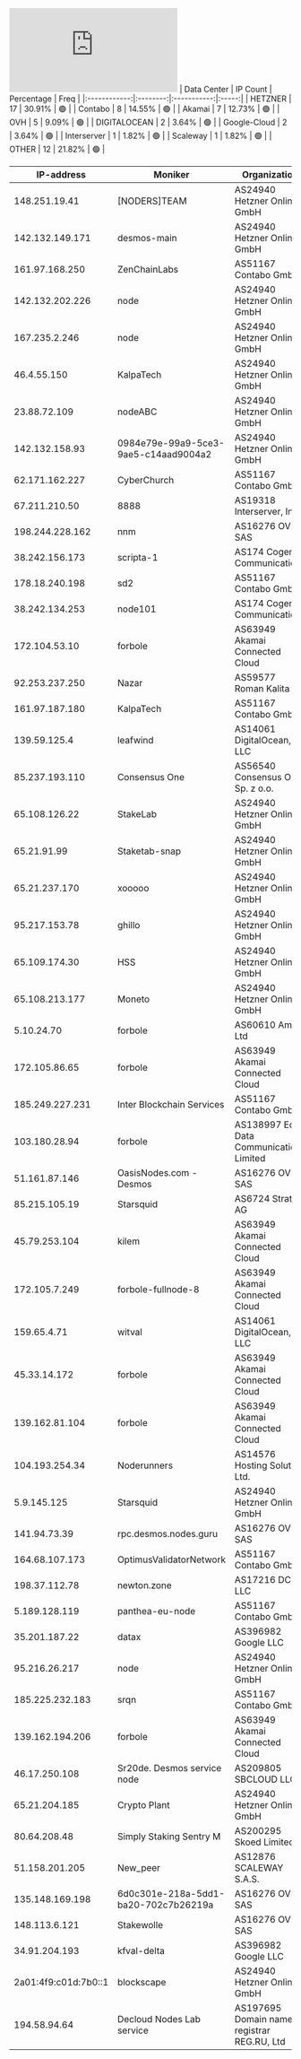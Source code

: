 ![Diagramm](https://github.com/obajay/StateSync-snapshots/blob/main/Projects/Desmos/1/README.md)
| Data Center | IP Count | Percentage | Freq |
|:------------:|:--------:|:-----------:|:-----:|
| HETZNER | 17 | 30.91% | 🟢 |
| Contabo | 8 | 14.55% | 🟢 |
| Akamai | 7 | 12.73% | 🟢 |
| OVH | 5 | 9.09% | 🟢 |
| DIGITALOCEAN | 2 | 3.64% | 🟢 |
| Google-Cloud | 2 | 3.64% | 🟢 |
| Interserver | 1 | 1.82% | 🟢 |
| Scaleway | 1 | 1.82% | 🟢 |
| OTHER | 12 | 21.82% | 🟢 |

<!-- START_TABLE -->
| IP-address | Moniker | Organization | Country | City |
|-------------|---------|---------------|---------|------|
| 148.251.19.41 | [NODERS]TEAM | AS24940 Hetzner Online GmbH | ![image](https://raw.githubusercontent.com/madebybowtie/FlagKit/master/Assets/SVG/DE.svg) DE | Falkenstein |
| 142.132.149.171 | desmos-main | AS24940 Hetzner Online GmbH | ![image](https://raw.githubusercontent.com/madebybowtie/FlagKit/master/Assets/SVG/DE.svg) DE | Falkenstein |
| 161.97.168.250 | ZenChainLabs | AS51167 Contabo GmbH | ![image](https://raw.githubusercontent.com/madebybowtie/FlagKit/master/Assets/SVG/DE.svg) DE | Düsseldorf |
| 142.132.202.226 | node | AS24940 Hetzner Online GmbH | ![image](https://raw.githubusercontent.com/madebybowtie/FlagKit/master/Assets/SVG/DE.svg) DE | Falkenstein |
| 167.235.2.246 | node | AS24940 Hetzner Online GmbH | ![image](https://raw.githubusercontent.com/madebybowtie/FlagKit/master/Assets/SVG/DE.svg) DE | Falkenstein |
| 46.4.55.150 | KalpaTech | AS24940 Hetzner Online GmbH | ![image](https://raw.githubusercontent.com/madebybowtie/FlagKit/master/Assets/SVG/DE.svg) DE | Falkenstein |
| 23.88.72.109 | nodeABC | AS24940 Hetzner Online GmbH | ![image](https://raw.githubusercontent.com/madebybowtie/FlagKit/master/Assets/SVG/DE.svg) DE | Falkenstein |
| 142.132.158.93 | 0984e79e-99a9-5ce3-9ae5-c14aad9004a2 | AS24940 Hetzner Online GmbH | ![image](https://raw.githubusercontent.com/madebybowtie/FlagKit/master/Assets/SVG/DE.svg) DE | Falkenstein |
| 62.171.162.227 | CyberChurch | AS51167 Contabo GmbH | ![image](https://raw.githubusercontent.com/madebybowtie/FlagKit/master/Assets/SVG/DE.svg) DE | Fulda |
| 67.211.210.50 | 8888 | AS19318 Interserver, Inc | ![image](https://raw.githubusercontent.com/obajay/FlagKit/master/Assets/SVG/US.svg) US | New York City |
| 198.244.228.162 | nnm | AS16276 OVH SAS | ![image](https://raw.githubusercontent.com/obajay/FlagKit/master/Assets/SVG/GB.svg) GB | Bexley |
| 38.242.156.173 | scripta-1 | AS174 Cogent Communications | ![image](https://raw.githubusercontent.com/madebybowtie/FlagKit/master/Assets/SVG/DE.svg) DE | Düsseldorf |
| 178.18.240.198 | sd2 | AS51167 Contabo GmbH | ![image](https://raw.githubusercontent.com/madebybowtie/FlagKit/master/Assets/SVG/DE.svg) DE | Düsseldorf |
| 38.242.134.253 | node101 | AS174 Cogent Communications | ![image](https://raw.githubusercontent.com/madebybowtie/FlagKit/master/Assets/SVG/DE.svg) DE | Düsseldorf |
| 172.104.53.10 | forbole | AS63949 Akamai Connected Cloud | ![image](https://raw.githubusercontent.com/obajay/FlagKit/master/Assets/SVG/SG.svg) SG | Singapore |
| 92.253.237.250 | Nazar | AS59577 Roman Kalita | ![image](https://raw.githubusercontent.com/obajay/FlagKit/master/Assets/SVG/UA.svg) UA | Lviv |
| 161.97.187.180 | KalpaTech | AS51167 Contabo GmbH | ![image](https://raw.githubusercontent.com/madebybowtie/FlagKit/master/Assets/SVG/DE.svg) DE | Düsseldorf |
| 139.59.125.4 | leafwind | AS14061 DigitalOcean, LLC | ![image](https://raw.githubusercontent.com/obajay/FlagKit/master/Assets/SVG/SG.svg) SG | Singapore |
| 85.237.193.110 | Consensus One | AS56540 Consensus One Sp. z o.o. | ![image](https://raw.githubusercontent.com/obajay/FlagKit/master/Assets/SVG/PL.svg) PL | Warsaw |
| 65.108.126.22 | StakeLab | AS24940 Hetzner Online GmbH | ![image](https://raw.githubusercontent.com/obajay/FlagKit/master/Assets/SVG/FI.svg) FI | Helsinki |
| 65.21.91.99 | Staketab-snap | AS24940 Hetzner Online GmbH | ![image](https://raw.githubusercontent.com/obajay/FlagKit/master/Assets/SVG/FI.svg) FI | Helsinki |
| 65.21.237.170 | xooooo | AS24940 Hetzner Online GmbH | ![image](https://raw.githubusercontent.com/obajay/FlagKit/master/Assets/SVG/FI.svg) FI | Helsinki |
| 95.217.153.78 | ghillo | AS24940 Hetzner Online GmbH | ![image](https://raw.githubusercontent.com/obajay/FlagKit/master/Assets/SVG/FI.svg) FI | Helsinki |
| 65.109.174.30 | HSS | AS24940 Hetzner Online GmbH | ![image](https://raw.githubusercontent.com/obajay/FlagKit/master/Assets/SVG/FI.svg) FI | Helsinki |
| 65.108.213.177 | Moneto | AS24940 Hetzner Online GmbH | ![image](https://raw.githubusercontent.com/obajay/FlagKit/master/Assets/SVG/FI.svg) FI | Helsinki |
| 5.10.24.70 | forbole | AS60610 Amito Ltd | ![image](https://raw.githubusercontent.com/obajay/FlagKit/master/Assets/SVG/GB.svg) GB | London |
| 172.105.86.65 | forbole | AS63949 Akamai Connected Cloud | ![image](https://raw.githubusercontent.com/madebybowtie/FlagKit/master/Assets/SVG/DE.svg) DE | Frankfurt am Main |
| 185.249.227.231 | Inter Blockchain Services | AS51167 Contabo GmbH | ![image](https://raw.githubusercontent.com/madebybowtie/FlagKit/master/Assets/SVG/DE.svg) DE | Düsseldorf |
| 103.180.28.94 | forbole | AS138997 Eons Data Communications Limited | ![image](https://raw.githubusercontent.com/obajay/FlagKit/master/Assets/SVG/HK.svg) HK | Sham Shui Po |
| 51.161.87.146 | OasisNodes.com - Desmos | AS16276 OVH SAS | ![image](https://raw.githubusercontent.com/obajay/FlagKit/master/Assets/SVG/CA.svg) CA | Beauharnois |
| 85.215.105.19 | Starsquid | AS6724 Strato AG | ![image](https://raw.githubusercontent.com/madebybowtie/FlagKit/master/Assets/SVG/DE.svg) DE | Berlin |
| 45.79.253.104 | kilem | AS63949 Akamai Connected Cloud | ![image](https://raw.githubusercontent.com/obajay/FlagKit/master/Assets/SVG/US.svg) US | Atlanta |
| 172.105.7.249 | forbole-fullnode-8 | AS63949 Akamai Connected Cloud | ![image](https://raw.githubusercontent.com/obajay/FlagKit/master/Assets/SVG/CA.svg) CA | Toronto |
| 159.65.4.71 | witval | AS14061 DigitalOcean, LLC | ![image](https://raw.githubusercontent.com/obajay/FlagKit/master/Assets/SVG/SG.svg) SG | Singapore |
| 45.33.14.172 | forbole | AS63949 Akamai Connected Cloud | ![image](https://raw.githubusercontent.com/obajay/FlagKit/master/Assets/SVG/US.svg) US | Richardson |
| 139.162.81.104 | forbole | AS63949 Akamai Connected Cloud | ![image](https://raw.githubusercontent.com/obajay/FlagKit/master/Assets/SVG/JP.svg) JP | Tokyo |
| 104.193.254.34 | Noderunners | AS14576 Hosting Solution Ltd. | ![image](https://raw.githubusercontent.com/obajay/FlagKit/master/Assets/SVG/US.svg) US | San Jose |
| 5.9.145.125 | Starsquid | AS24940 Hetzner Online GmbH | ![image](https://raw.githubusercontent.com/madebybowtie/FlagKit/master/Assets/SVG/DE.svg) DE | Falkenstein |
| 141.94.73.39 | rpc.desmos.nodes.guru | AS16276 OVH SAS | ![image](https://raw.githubusercontent.com/obajay/FlagKit/master/Assets/SVG/FR.svg) FR | Lille |
| 164.68.107.173 | OptimusValidatorNetwork | AS51167 Contabo GmbH | ![image](https://raw.githubusercontent.com/madebybowtie/FlagKit/master/Assets/SVG/DE.svg) DE | Frankfurt am Main |
| 198.37.112.78 | newton.zone | AS17216 DC74 LLC | ![image](https://raw.githubusercontent.com/obajay/FlagKit/master/Assets/SVG/US.svg) US | Charlotte |
| 5.189.128.119 | panthea-eu-node | AS51167 Contabo GmbH | ![image](https://raw.githubusercontent.com/madebybowtie/FlagKit/master/Assets/SVG/DE.svg) DE | Nürnberg |
| 35.201.187.22 | datax | AS396982 Google LLC | ![image](https://raw.githubusercontent.com/obajay/FlagKit/master/Assets/SVG/TW.svg) TW | Taipei |
| 95.216.26.217 | node | AS24940 Hetzner Online GmbH | ![image](https://raw.githubusercontent.com/obajay/FlagKit/master/Assets/SVG/FI.svg) FI | Helsinki |
| 185.225.232.183 | srqn | AS51167 Contabo GmbH | ![image](https://raw.githubusercontent.com/madebybowtie/FlagKit/master/Assets/SVG/DE.svg) DE | Düsseldorf |
| 139.162.194.206 | forbole | AS63949 Akamai Connected Cloud | ![image](https://raw.githubusercontent.com/obajay/FlagKit/master/Assets/SVG/GB.svg) GB | London |
| 46.17.250.108 | Sr20de. Desmos service node | AS209805 SBCLOUD LLC | ![image](https://raw.githubusercontent.com/obajay/FlagKit/master/Assets/SVG/RU.svg) RU | Moscow |
| 65.21.204.185 | Crypto Plant | AS24940 Hetzner Online GmbH | ![image](https://raw.githubusercontent.com/obajay/FlagKit/master/Assets/SVG/FI.svg) FI | Helsinki |
| 80.64.208.48 | Simply Staking Sentry M | AS200295 Skoed Limited | ![image](https://raw.githubusercontent.com/obajay/FlagKit/master/Assets/SVG/MT.svg) MT | San Ġiljan |
| 51.158.201.205 | New_peer | AS12876 SCALEWAY S.A.S. | ![image](https://raw.githubusercontent.com/obajay/FlagKit/master/Assets/SVG/NL.svg) NL | Haarlem |
| 135.148.169.198 | 6d0c301e-218a-5dd1-ba20-702c7b26219a | AS16276 OVH SAS | ![image](https://raw.githubusercontent.com/obajay/FlagKit/master/Assets/SVG/US.svg) US | Ashburn |
| 148.113.6.121 | Stakewolle | AS16276 OVH SAS | ![image](https://raw.githubusercontent.com/obajay/FlagKit/master/Assets/SVG/IN.svg) IN | Mumbai |
| 34.91.204.193 | kfval-delta | AS396982 Google LLC | ![image](https://raw.githubusercontent.com/obajay/FlagKit/master/Assets/SVG/NL.svg) NL | Groningen |
| 2a01:4f9:c01d:7b0::1 | blockscape | AS24940 Hetzner Online GmbH | ![image](https://raw.githubusercontent.com/obajay/FlagKit/master/Assets/SVG/FI.svg) FI | Helsinki |
| 194.58.94.64 | Decloud Nodes Lab service | AS197695 Domain names registrar REG.RU, Ltd | ![image](https://raw.githubusercontent.com/obajay/FlagKit/master/Assets/SVG/RU.svg) RU | Moscow |

<!-- END_TABLE -->